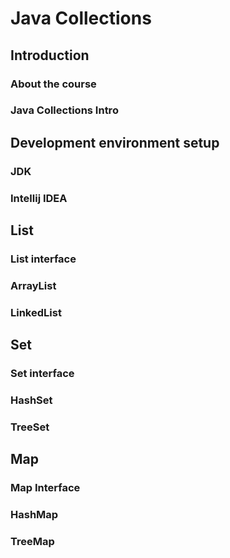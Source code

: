 # Java Collections

## Introduction

### About the course

### Java Collections Intro

## Development environment setup

### JDK

### Intellij IDEA

## List

### List interface

### ArrayList

### LinkedList

## Set

### Set interface

### HashSet

### TreeSet

## Map

### Map Interface

### HashMap

### TreeMap